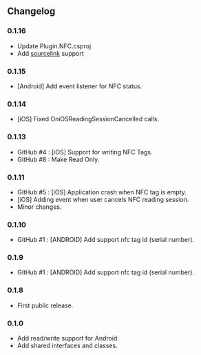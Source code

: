 ## Changelog

### 0.1.16
- Update Plugin.NFC.csproj
- Add [sourcelink](https://github.com/dotnet/sourcelink) support

### 0.1.15
- [Android] Add event listener for NFC status.

### 0.1.14 
- [iOS] Fixed OniOSReadingSessionCancelled calls.

### 0.1.13
- GitHub #4 : [iOS] Support for writing NFC Tags.
- GitHub #8 : Make Read Only.

### 0.1.11
- GitHub #5 : [iOS] Application crash when NFC tag is empty.
- [iOS] Adding event when user cancels NFC reading session.
- Minor changes.

### 0.1.10
- GitHub #1 : [ANDROID] Add support nfc tag id (serial number).

### 0.1.9
- GitHub #1 : [ANDROID] Add support nfc tag id (serial number).

### 0.1.8
- First public release.

### 0.1.0
- Add read/write support for Android.
- Add shared interfaces and classes.